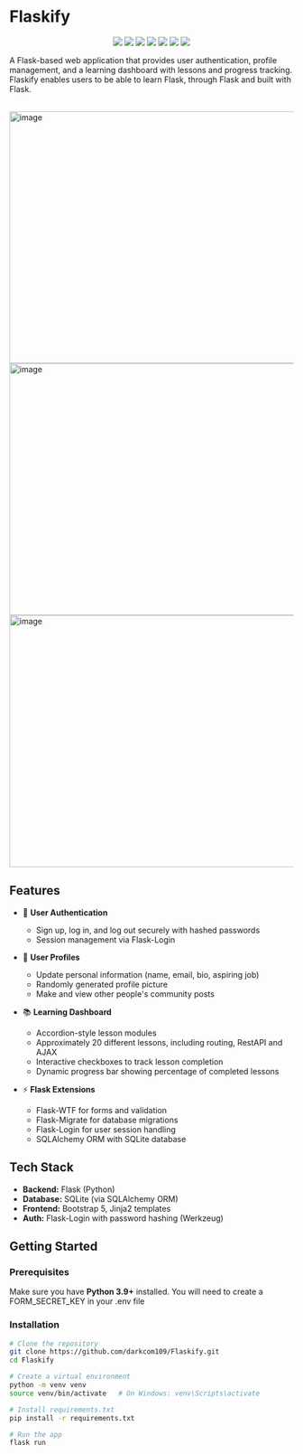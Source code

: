 # Flaskify

<p align="center">
  <img src="https://img.shields.io/badge/-Python-3776AB?style=for-the-badge&logo=python&logoColor=white" />
  <img src="https://img.shields.io/badge/-Flask-000000?style=for-the-badge&logo=flask&logoColor=white" />
  <img src="https://img.shields.io/badge/-SQLAlchemy-CC2927?style=for-the-badge&logo=databricks&logoColor=white" />
  <img src="https://img.shields.io/badge/-SQLite-003B57?style=for-the-badge&logo=sqlite&logoColor=white" />
  <img src="https://img.shields.io/badge/-Bootstrap_5-7952B3?style=for-the-badge&logo=bootstrap&logoColor=white" />
  <img src="https://img.shields.io/badge/-Jinja2-B41717?style=for-the-badge&logo=jinja&logoColor=white" />
  <img src="https://img.shields.io/badge/-Flask_Login-00ACC1?style=for-the-badge&logo=flask&logoColor=white" />
</p>

A Flask-based web application that provides user authentication, profile management, and a learning dashboard with lessons and progress tracking.
Flaskify enables users to be able to learn Flask, through Flask and built with Flask.

<br>
<img width="959" height="446" alt="image" src="https://github.com/user-attachments/assets/78387b00-0aa6-4a74-aabd-afa3498e6c84" />
<br>
<img width="959" height="446" alt="image" src="https://github.com/user-attachments/assets/48091c89-92a0-4387-8b7c-fb88c3826302" />
<br>
<img width="959" height="446" alt="image" src="https://github.com/user-attachments/assets/4af4525f-f8cf-434b-a252-33253545d099" />
<br>

## Features  

- 🔑 **User Authentication**  
  - Sign up, log in, and log out securely with hashed passwords  
  - Session management via Flask-Login  

- 👤 **User Profiles**  
  - Update personal information (name, email, bio, aspiring job)  
  - Randomly generated profile picture
  - Make and view other people's community posts

- 📚 **Learning Dashboard**  
  - Accordion-style lesson modules
  - Approximately 20 different lessons, including routing, RestAPI and AJAX 
  - Interactive checkboxes to track lesson completion  
  - Dynamic progress bar showing percentage of completed lessons  

- ⚡ **Flask Extensions**  
  - Flask-WTF for forms and validation  
  - Flask-Migrate for database migrations  
  - Flask-Login for user session handling  
  - SQLAlchemy ORM with SQLite database  

## Tech Stack  

- **Backend:** Flask (Python)  
- **Database:** SQLite (via SQLAlchemy ORM)  
- **Frontend:** Bootstrap 5, Jinja2 templates  
- **Auth:** Flask-Login with password hashing (Werkzeug)  

## Getting Started  

### Prerequisites  
Make sure you have **Python 3.9+** installed.
You will need to create a FORM_SECRET_KEY in your .env file

### Installation  

```bash
# Clone the repository
git clone https://github.com/darkcom109/Flaskify.git
cd Flaskify

# Create a virtual environment
python -m venv venv
source venv/bin/activate   # On Windows: venv\Scripts\activate

# Install requirements.txt
pip install -r requirements.txt

# Run the app
flask run
